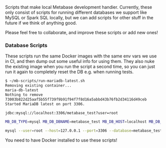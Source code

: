 Scripts that make local Metabase development handier. Currently, these only consist of scripts for running different
databases we support like MySQL or Spark SQL locally, but we can add scripts for other stuff in the future if we think
of anything good.

Please feel free to collaborate, and improve these scripts or add new ones!

### Database Scripts

These scripts run the same Docker images with the same env vars we use in CI, and then dump out some useful info for
using them. They also nuke the existing image when you run the script a second time, so you can just run it again to
completely reset the DB e.g. when running tests.

```bash
$ ~/mb-scripts/run-mariadb-latest.sh
Removing existing container...
maria-db-latest
Nothing to remove
73003b822d25aaf5b55f739f9b91f94f7f8d16a5abbd43b76fb2d34116d49ceb
Started MariaDB latest on port 3306.

jdbc:mysql://localhost:3306/metabase_test?user=root

MB_DB_TYPE=mysql MB_DB_DBNAME=metabase_test MB_DB_HOST=localhost MB_DB_PASS='' MB_DB_PORT=3306 MB_DB_USER=root MB_MYSQL_TEST_USER=root

mysql --user=root --host=127.0.0.1 --port=3306 --database=metabase_test
```

You need to have Docker installed to use these scripts!
